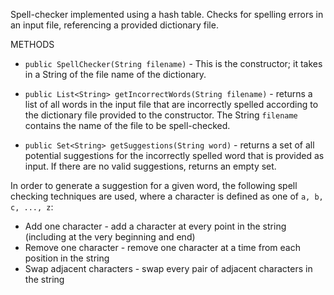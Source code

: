 Spell-checker implemented using a hash table. Checks for spelling errors in an input file, referencing a provided dictionary file. 
 
METHODS
* ```public SpellChecker(String filename)``` - This is the constructor; it takes in a String of the file name of the dictionary.

* ```public List<String> getIncorrectWords(String filename)``` - returns a list of all words in the input file that are incorrectly spelled according to the dictionary file provided to the constructor. The String ```filename``` contains the name of the file to be spell-checked.

* ```public Set<String> getSuggestions(String word)``` - returns a set of all potential suggestions for the incorrectly spelled word that is provided as input. If there are no valid suggestions, returns an empty set.

In order to generate a suggestion for a given word, the following spell checking techniques are used, where a character is defined as one of `a, b, c, ..., z`:

* Add one character - add a character at every point in the string (including at the very beginning and end)
* Remove one character - remove one character at a time from each position in the string
* Swap adjacent characters - swap every pair of adjacent characters in the string
